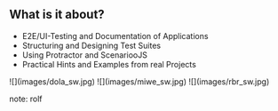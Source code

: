 ## What is it about?

- E2E/UI-Testing and Documentation of Applications
- Structuring and Designing Test Suites
- Using Protractor and ScenariooJS
- Practical Hints and Examples from real Projects

<div class="horizontal-3">
![](images/dola_sw.jpg)
![](images/miwe_sw.jpg)
![](images/rbr_sw.jpg)
</div>

note:
rolf